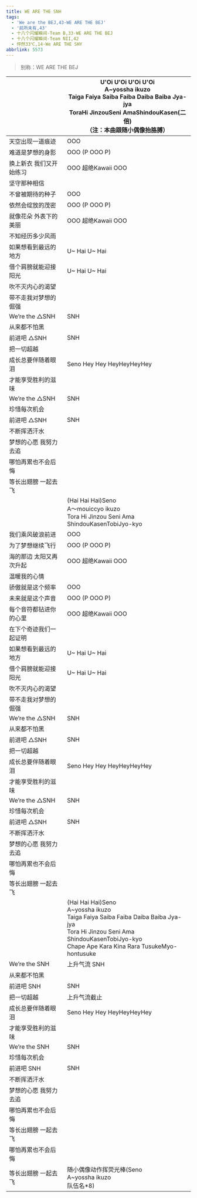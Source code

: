 ```yaml
---
title: WE ARE THE SNH
tags:
  - 'We are the BEJ,43-WE ARE THE BEJ'
  - '前所未有,43'
  - 十八个闪耀瞬间-Team B,33-WE ARE THE BEJ
  - 十八个闪耀瞬间-Team NII,42
  - 怦然33℃,14-We ARE THE SHY
abbrlink: 5573
---
```

> 别称：WE ARE THE BEJ

|      |U'Oi U'Oi U'Oi U'Oi<br>A~yossha ikuzo<br>Taiga Faiya Saiba Faiba Daiba Baiba Jya-jya<br>ToraHi JinzouSeni AmaShindouKasen(二倍)<br>（注：本曲跟随小偶像抬胳膊）|
|--|--|
|天空出现一道痕迹|OOO|
|难道是梦想的身影|OOO (P OOO P)|
|换上新衣 我们又开始练习|OOO 超绝Kawaii OOO|
|坚守那种相信|      |
|不曾被期待的种子|OOO|
|依然会绽放的茂密|OOO (P OOO P)|
|就像花朵 外表下的美丽|OOO 超绝Kawaii OOO|
|不知经历多少风雨|      |
|如果想看到最远的地方|U~ Hai U~ Hai |
|借个肩膀就能迎接阳光|U~ Hai U~ Hai|
|吹不灭内心的渴望|      |
|带不走我对梦想的倔强|      |
|We’re the △SNH|SNH|
|从来都不怕黑|      |
|前进吧 △SNH|SNH|
|把一切超越|      |
|成长总要伴随着眼泪|Seno Hey Hey HeyHeyHeyHey|
|才能享受胜利的滋味|      |
|We’re the △SNH|SNH|
|珍惜每次机会|      |
|前进吧 △SNH|SNH|
|不断挥洒汗水|      |
|梦想的心愿 我努力去追|      |
|哪怕再累也不会后悔|      |
|等长出翅膀 一起去飞|      |
|      |(Hai Hai Hai)Seno<br>A～mouiccyo ikuzo<br>Tora Hi Jinzou Seni Ama ShindouKasenTobiJyo-kyo|
|我们乘风破浪前进|OOO|
|为了梦想继续飞行|OOO (P OOO P)|
|海的那边 太阳又再次升起|OOO 超绝Kawaii OOO|
|温暖我的心情|      |
|骄傲就是这个频率|OOO|
|未来就是这个声音|OOO (P OOO P)|
|每个音符都钻进你的心里|OOO 超绝Kawaii OOO|
|在下个奇迹我们一起证明|      |
|如果想看到最远的地方|U~ Hai U~ Hai |
|借个肩膀就能迎接阳光|U~ Hai U~ Hai|
|吹不灭内心的渴望|      |
|带不走我对梦想的倔强|      |
|We’re the △SNH|SNH|
|从来都不怕黑|      |
|前进吧 △SNH|SNH|
|把一切超越|      |
|成长总要伴随着眼泪|Seno Hey Hey HeyHeyHeyHey|
|才能享受胜利的滋味|      |
|We’re the △SNH|SNH|
|珍惜每次机会|      |
|前进吧 △SNH|SNH|
|不断挥洒汗水|      |
|梦想的心愿 我努力去追|      |
|哪怕再累也不会后悔|      |
|等长出翅膀 一起去飞|      |
|      |(Hai Hai Hai)Seno<br>A~yossha ikuzo<br>Taiga Faiya Saiba Faiba Daiba Baiba Jya-jya<br>Tora Hi Jinzou Seni Ama ShindouKasenTobiJyo-kyo<br>Chape Ape Kara Kina Rara TusukeMyo-hontusuke|
|We’re the SNH|上升气流 SNH|
|从来都不怕黑|      |
|前进吧 SNH|SNH|
|把一切超越|上升气流截止|
|成长总要伴随着眼泪|Seno Hey Hey HeyHeyHeyHey|
|才能享受胜利的滋味|      |
|We’re the SNH|SNH|
|珍惜每次机会|      |
|前进吧 SNH|SNH|
|不断挥洒汗水|      |
|梦想的心愿 我努力去追|      |
|哪怕再累也不会后悔|      |
|等长出翅膀 一起去飞|      |
|哪怕再累也不会后悔|      |
|等长出翅膀 一起去飞|随小偶像动作挥荧光棒(Seno<br>A~yossha ikuzo<br>队伍名*8)|
